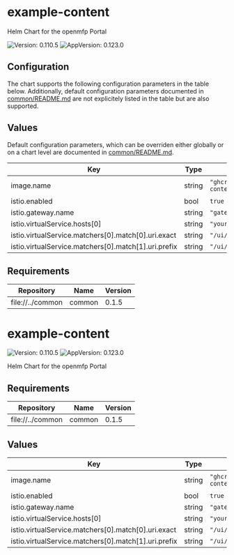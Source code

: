 # example-content

Helm Chart for the openmfp Portal

![Version: 0.110.5](https://img.shields.io/badge/Version-0.110.5-informational?style=flat-square) ![AppVersion: 0.123.0](https://img.shields.io/badge/AppVersion-0.123.0-informational?style=flat-square)

## Configuration

The chart supports the following configuration parameters in the table below. Additionally, default configuration parameters documented in [common/README.md](../common/README.md) are not explicitely listed in the table but are also supported.

## Values

Default configuration parameters, which can be overriden either globally or on a chart level are documented in [common/README.md](../common/README.md).

| Key | Type | Default | Description |
|-----|------|---------|-------------|
| image.name | string | `"ghcr.io/openmfp/example-content"` | The image name |
| istio.enabled | bool | `true` |  |
| istio.gateway.name | string | `"gateway"` |  |
| istio.virtualService.hosts[0] | string | `"your-host.com"` |  |
| istio.virtualService.matchers[0].match[0].uri.exact | string | `"/ui/example-content"` |  |
| istio.virtualService.matchers[0].match[1].uri.prefix | string | `"/ui/example-content/"` |  |

## Requirements

| Repository | Name | Version |
|------------|------|---------|
| file://../common | common | 0.1.5 |

# example-content

![Version: 0.110.5](https://img.shields.io/badge/Version-0.110.5-informational?style=flat-square) ![AppVersion: 0.123.0](https://img.shields.io/badge/AppVersion-0.123.0-informational?style=flat-square)

Helm Chart for the openmfp Portal

## Requirements

| Repository | Name | Version |
|------------|------|---------|
| file://../common | common | 0.1.5 |

## Values

| Key | Type | Default | Description |
|-----|------|---------|-------------|
| image.name | string | `"ghcr.io/openmfp/example-content"` | The image name |
| istio.enabled | bool | `true` |  |
| istio.gateway.name | string | `"gateway"` |  |
| istio.virtualService.hosts[0] | string | `"your-host.com"` |  |
| istio.virtualService.matchers[0].match[0].uri.exact | string | `"/ui/example-content"` |  |
| istio.virtualService.matchers[0].match[1].uri.prefix | string | `"/ui/example-content/"` |  |

